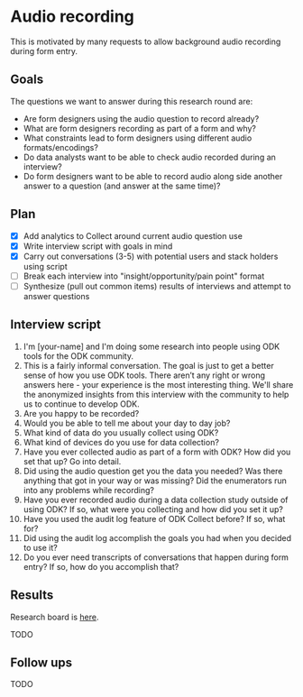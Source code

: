 # Audio recording

This is motivated by many requests to allow background audio recording during form entry.

## Goals

The questions we want to answer during this research round are:

* Are form designers using the audio question to record already?
* What are form designers recording as part of a form and why?
* What constraints lead to form designers using different audio formats/encodings?
* Do data analysts want to be able to check audio recorded during an interview?
* Do form designers want to be able to record audio along side another answer to a question (and answer at the same time)?

## Plan

- [x] Add analytics to Collect around current audio question use
- [x] Write interview script with goals in mind
- [x] Carry out conversations (3-5) with potential users and stack holders using script
- [ ] Break each interview into "insight/opportunity/pain point" format
- [ ] Synthesize (pull out common items) results of interviews and attempt to answer questions

## Interview script

1. I'm [your-name] and I'm doing some research into people using ODK tools for the ODK community.
1. This is a fairly informal conversation. The goal is just to get a better sense of how you use ODK tools. There aren’t any right or wrong answers here - your experience is the most interesting thing. We'll share the anonymized insights from this interview with the community to help us to continue to develop ODK.
1. Are you happy to be recorded?
1. Would you be able to tell me about your day to day job?
1. What kind of data do you usually collect using ODK?
1. What kind of devices do you use for data collection?
1. Have you ever collected audio as part of a form with ODK? How did you set that up? Go into detail.
1. Did using the audio question get you the data you needed? Was there anything that got in your way or was missing? Did the enumerators run into any problems while recording?
1. Have you ever recorded audio during a data collection study outside of using ODK? If so, what were you collecting and how did you set it up?
1. Have you used the audit log feature of ODK Collect before? If so, what for?
1. Did using the audit log accomplish the goals you had when you decided to use it?
1. Do you ever need transcripts of conversations that happen during form entry? If so, how do you accomplish that?

## Results

Research board is [here](https://miro.com/app/board/o9J_lfN0jIc=/).

TODO

## Follow ups

TODO
